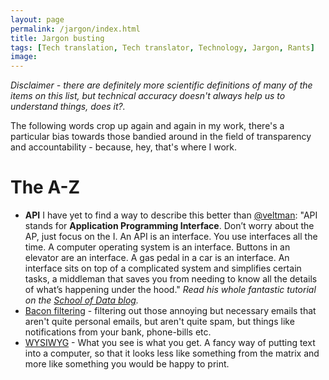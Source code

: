 ```yaml
---
layout: page
permalink: /jargon/index.html
title: Jargon busting
tags: [Tech translation, Tech translator, Technology, Jargon, Rants]
image:
---
```


*Disclaimer - there are definitely more scientific definitions of many of the items on this list, but technical accuracy doesn't always help us to understand things, does it?.*

The following words crop up again and again in my work, there's a particular bias towards those bandied around in the field of transparency and accountability - because, hey, that's where I work. 


# The A-Z 

* **API** I have yet to find a way to describe this better than [@veltman](https://twitter.com/veltman): "API stands for **Application Programming Interface**. Don’t worry about the AP, just focus on the I. An API is an interface. You use interfaces all the time. A computer operating system is an interface. Buttons in an elevator are an interface. A gas pedal in a car is an interface. An interface sits on top of a complicated system and simplifies certain tasks, a middleman that saves you from needing to know all the details of what’s happening under the hood." *Read his whole fantastic tutorial on the [School of Data blog](http://schoolofdata.org/2013/11/18/web-apis-for-non-programmers/).*
* [Bacon filtering](http://www.csmonitor.com/Innovation/Tech/2011/0613/How-to-manage-in-box-bacon) - filtering out those annoying but necessary emails that aren't quite personal emails, but aren't quite spam, but things like notifications from your bank, phone-bills etc. 
* [WYSIWYG](http://xkcd.com/1341/) - What you see is what you get. A fancy way of putting text into a computer, so that it looks less like something from the matrix and more like something you would be happy to print. 
